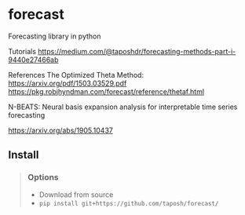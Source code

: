 # forecast
Forecasting library in python

Tutorials
https://medium.com/@taposhdr/forecasting-methods-part-i-9440e27466ab

References
The Optimized Theta Method: 
https://arxiv.org/pdf/1503.03529.pdf
https://pkg.robjhyndman.com/forecast/reference/thetaf.html

N-BEATS: Neural basis expansion analysis for interpretable time series forecasting

https://arxiv.org/abs/1905.10437


## Install

> ### Options
> - Download from source
> - `pip install git+https://github.com/taposh/forecast/`


